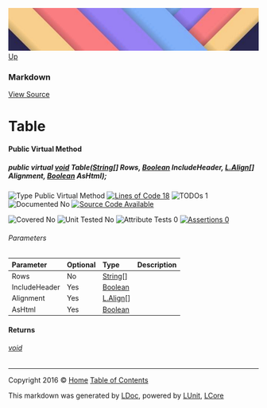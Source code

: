 ![](../Content/LDoc-banner-small.png "")
[Up](Markdown.md)

### Markdown
[View Source](../Markdown/Generators/Markdown.cs)

# Table

#### Public Virtual Method

##### public virtual <a href="https://msdn.microsoft.com/en-us/library/system.void.aspx" alt="">void</a> Table(<a href="https://msdn.microsoft.com/en-us/library/system.string.aspx" alt="">String</a>[] Rows, <a href="https://msdn.microsoft.com/en-us/library/system.boolean.aspx" alt="">Boolean</a> IncludeHeader, <a href="" alt="" target="_blank">L.Align</a>[] Alignment, <a href="https://msdn.microsoft.com/en-us/library/system.boolean.aspx" alt="">Boolean</a> AsHtml);

![Type Public Virtual Method](http://b.repl.ca/v1/Type-Public%20Virtual%20Method-Blue.png "") [![Lines of Code 18](http://b.repl.ca/v1/Lines%20of%20Code-18-blue.png "")](../Markdown/Generators/Markdown.cs#L318) ![TODOs 1](http://b.repl.ca/v1/TODOs-1-yellow.png "")   ![Documented No](http://b.repl.ca/v1/Documented-No-red.png "") [![Source Code Available](http://b.repl.ca/v1/Source%20Code-Available-brightgreen.png "")](../Markdown/Generators/Markdown.cs#L318)

![Covered No](http://b.repl.ca/v1/Covered-No-red.png "") ![Unit Tested No](http://b.repl.ca/v1/Unit%20Tested-No-lightgrey.png "") ![Attribute Tests 0](http://b.repl.ca/v1/Attribute%20Tests-0-lightgrey.png "") [![Assertions 0](http://b.repl.ca/v1/Assertions-0-lightgrey.png "")](../Markdown/Generators/Markdown.cs)

###### Parameters

Parameter | Optional | Type | Description
:---  | :---  | :---  | :--- 
Rows | No | [String](https://msdn.microsoft.com/en-us/library/system.string.aspx)[] | 
IncludeHeader | Yes | [Boolean](https://msdn.microsoft.com/en-us/library/system.boolean.aspx) | 
Alignment | Yes | <a href="" alt="" target="_blank">L.Align</a>[] | 
AsHtml | Yes | [Boolean](https://msdn.microsoft.com/en-us/library/system.boolean.aspx) | 


#### Returns

###### [void](https://msdn.microsoft.com/en-us/library/system.void.aspx)



---

Copyright 2016 &copy; [Home](../../README.md) [Table of Contents](../../TableOfContents.md)

This markdown was generated by [LDoc](https://github.com/CodeSingularity/LDoc), powered by [LUnit](https://github.com/CodeSingularity/LUnit), [LCore](https://github.com/CodeSingularity/LCore)
